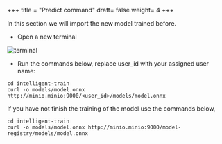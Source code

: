 +++
title = "Predict command"
draft= false
weight= 4
+++

In this section we will import the new model trained before.


- Open a new terminal

![terminal](/images/dev-section/new-terminal-bash.png)

- Run the commands below, replace user_id with your assigned user name: 

```
cd intelligent-train
curl -o models/model.onnx http://minio.minio:9000/<user_id>/models/model.onnx
```
If you have not finish the training of the model use the commands below,

```
cd intelligent-train
curl -o models/model.onnx http://minio.minio:9000/model-registry/models/model.onnx
```
